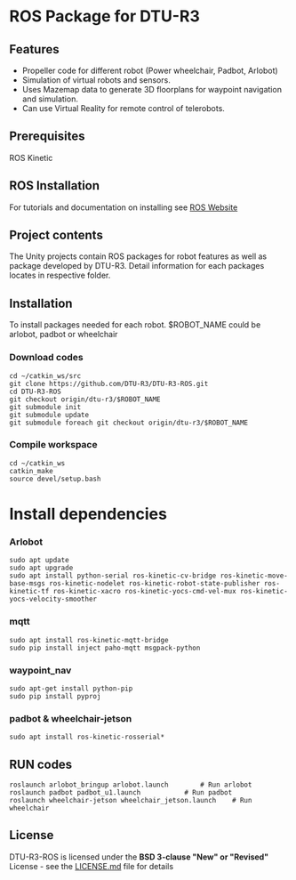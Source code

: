 # ROS Package for DTU-R3

## Features
* Propeller code for different robot (Power wheelchair, Padbot, Arlobot)
* Simulation of virtual robots and sensors.
* Uses Mazemap data to generate 3D floorplans for waypoint navigation and simulation.
* Can use Virtual Reality for remote control of telerobots.

## Prerequisites
ROS Kinetic

## ROS Installation
For tutorials and documentation on installing see [ROS Website](http://www.ros.org/install/)

## Project contents
The Unity projects contain ROS packages for robot features as well as package developed by DTU-R3. Detail information for each packages locates in respective folder. 

## Installation
To install packages needed for each robot. $ROBOT_NAME could be arlobot, padbot or wheelchair

### Download codes
```
cd ~/catkin_ws/src
git clone https://github.com/DTU-R3/DTU-R3-ROS.git
cd DTU-R3-ROS
git checkout origin/dtu-r3/$ROBOT_NAME
git submodule init
git submodule update
git submodule foreach git checkout origin/dtu-r3/$ROBOT_NAME
```

### Compile workspace
```
cd ~/catkin_ws
catkin_make
source devel/setup.bash
```

# Install dependencies
### Arlobot
```
sudo apt update
sudo apt upgrade
sudo apt install python-serial ros-kinetic-cv-bridge ros-kinetic-move-base-msgs ros-kinetic-nodelet ros-kinetic-robot-state-publisher ros-kinetic-tf ros-kinetic-xacro ros-kinetic-yocs-cmd-vel-mux ros-kinetic-yocs-velocity-smoother
```

### mqtt
```
sudo apt install ros-kinetic-mqtt-bridge
sudo pip install inject paho-mqtt msgpack-python
```

### waypoint_nav
```
sudo apt-get install python-pip
sudo pip install pyproj
```

### padbot & wheelchair-jetson
```
sudo apt install ros-kinetic-rosserial*
```

## RUN codes
```
roslaunch arlobot_bringup arlobot.launch		# Run arlobot
roslaunch padbot padbot_u1.launch			# Run padbot
roslaunch wheelchair-jetson wheelchair_jetson.launch	# Run wheelchair
```

## License
DTU-R3-ROS is licensed under the **BSD 3-clause "New" or "Revised"** License - see the [LICENSE.md](LICENSE) file for details

